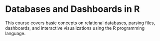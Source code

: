 # Databases and Dashboards in R

This course covers basic concepts on relational databases, parsing files, dashboards, and interactive visualizations using the R programming language.
